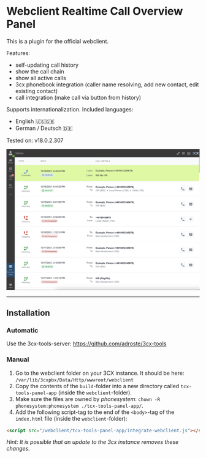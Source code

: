 # Webclient Realtime Call Overview Panel

This is a plugin for the official webclient. 

Features:
* self-updating call history
* show the call chain
* show all active calls
* 3cx phonebook integration (caller name resolving, add new contact, edit existing contact)
* call integration (make call via button from history)

Supports internationalization. Included languages:
* English 🇺🇸🇬🇧
* German / Deutsch 🇩🇪

Tested on: v18.0.2.307

![](./screenshot-webclient.png)

---

## Installation

### Automatic

Use the 3cx-tools-server: https://github.com/adroste/3cx-tools

### Manual

1. Go to the webclient folder on your 3CX instance. It should be here: `/var/lib/3cxpbx/Data/Http/wwwroot/webclient`
2. Copy the contents of the `build`-folder into a new directory called `tcx-tools-panel-app` (inside the `webclient`-folder).
3. Make sure the files are owned by *phonesystem*: `chown -R phonesystem:phonesystem ./tcx-tools-panel-app/`.
4. Add the following script-tag to the end of the `<body>`-tag of the `index.html` file (inside the `webclient`-folder):

```html
<script src="/webclient/tcx-tools-panel-app/integrate-webclient.js"></script>
```

*Hint: It is possible that an update to the 3cx instance removes these changes.*